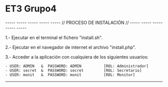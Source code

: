 # ET3 Grupo4
----- ----- ----- ----- ----- // PROCESO DE INSTALACIÓN // ----- ----- ----- ----- -----


1.- Ejecutar en el terminal el fichero "install.sh".

2.- Ejecutar en el navegador de internet el archivo "install.php".

3.- Acceder a la aplicación con cualquiera de los siguientes usuarios:
    
    - USER: ADMIN   &  PASSWORD: ADMIN          [ROL: Administrador]
    - USER: secret  &  PASSWORD: secret         [ROL: Secretario] 
    - USER: monit   &  PASSWORD: monit          [ROL: Monitor]


----- ----- ----- ----- ----- ----- ----- ----- ----- ----- ----- ----- ----- ----- -----
